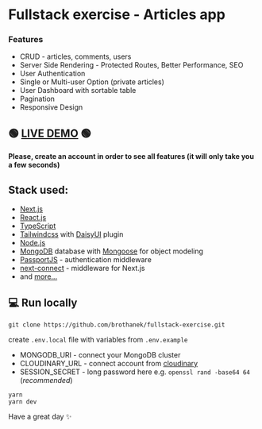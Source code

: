# Fullstack exercise - Articles app

### Features
 * CRUD - articles, comments, users
 * Server Side Rendering - Protected Routes, Better Performance, SEO
 * User Authentication
 * Single or Multi-user Option (private articles)
 * User Dashboard with sortable table
 * Pagination
 * Responsive Design


## 🟢 [LIVE DEMO](https://fullstack-exercise.vercel.app/) 🟢
**Please, create an account in order to see all features (it will only take you a few seconds)**

## Stack used:
* [Next.js](https://nextjs.org/)
* [React.js](https://reactjs.org/)
* [TypeScript](https://www.typescriptlang.org/)
* [Tailwindcss](https://tailwindcss.com/) with [DaisyUI](https://daisyui.com/) plugin
* [Node.js](https://nodejs.org/en/)
* [MongoDB](https://www.mongodb.com/) database with [Mongoose](https://mongoosejs.com/) for object modeling
* [PassportJS](https://www.passportjs.org/) - authentication middleware
* [next-connect](https://www.npmjs.com/package/next-connect) - middleware for Next.js
* and [more...](https://github.com/brothanek/fullstack-exercise/blob/main/package.json)



## 💻 Run locally
```
git clone https://github.com/brothanek/fullstack-exercise.git
```
create `.env.local` file with variables from `.env.example`
* MONGODB_URI - connect your MongoDB cluster
* CLOUDINARY_URL - connect account from [cloudinary](https://cloudinary.com)
* SESSION_SECRET - long password here e.g. `openssl rand -base64 64` (*recommended*)
```
yarn
yarn dev
```





Have a great day ✨
